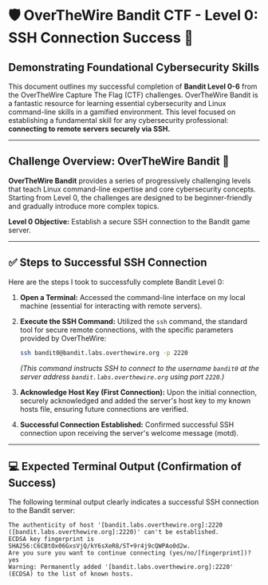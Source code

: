 # 🛡️ OverTheWire Bandit CTF - Level 0: SSH Connection Success 🚀

## Demonstrating Foundational Cybersecurity Skills

This document outlines my successful completion of **Bandit Level 0-6** from the OverTheWire Capture The Flag (CTF) challenges. OverTheWire Bandit is a fantastic resource for learning essential cybersecurity and Linux command-line skills in a gamified environment.  This level focused on establishing a fundamental skill for any cybersecurity professional: **connecting to remote servers securely via SSH.**

---

## Challenge Overview: OverTheWire Bandit 🚩

**OverTheWire Bandit** provides a series of progressively challenging levels that teach Linux command-line expertise and core cybersecurity concepts. Starting from Level 0, the challenges are designed to be beginner-friendly and gradually introduce more complex topics.

**Level 0 Objective:**  Establish a secure SSH connection to the Bandit game server.

---

## ✅ Steps to Successful SSH Connection

Here are the steps I took to successfully complete Bandit Level 0:

1.  **Open a Terminal:** Accessed the command-line interface on my local machine (essential for interacting with remote servers).

2.  **Execute the SSH Command:**  Utilized the `ssh` command, the standard tool for secure remote connections, with the specific parameters provided by OverTheWire:

    ```bash
    ssh bandit0@bandit.labs.overthewire.org -p 2220
    ```
    *(This command instructs SSH to connect to the username `bandit0` at the server address `bandit.labs.overthewire.org` using port `2220`.)*

3.  **Acknowledge Host Key (First Connection):**  Upon the initial connection, securely acknowledged and added the server's host key to my known hosts file, ensuring future connections are verified.

4.  **Successful Connection Established:**  Confirmed successful SSH connection upon receiving the server's welcome message (motd).

---

## 💻 Expected Terminal Output (Confirmation of Success)

The following terminal output clearly indicates a successful SSH connection to the Bandit server:

```text
The authenticity of host '[bandit.labs.overthewire.org]:2220 ([bandit.labs.overthewire.org]:2220)' can't be established.
ECDSA key fingerprint is SHA256:C6CBtOx06GxsVjQ/kY6sXeR8/ST+9r4j9cQWPAo0d2w.
Are you sure you want to continue connecting (yes/no/[fingerprint])? yes
Warning: Permanently added '[bandit.labs.overthewire.org]:2220' (ECDSA) to the list of known hosts.
